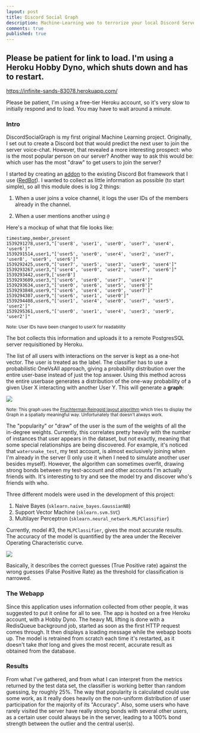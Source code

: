```yaml
---
layout: post
title: Discord Social Graph
description: Machine-Learning woo to terrorize your local Discord Server
comments: true
published: true
---
```


## Please be patient for link to load. I'm using a Heroku Hobby Dyno, which shuts down and has to restart.

https://infinite-sands-83078.herokuapp.com/

Please be patient, I'm using a free-tier Heroku account, so it's very slow to initially respond and to load. You may have to wait around a minute.

### Intro

DiscordSocialGraph is my first original Machine Learning project. Originally, I set out to create a Discord bot that would predict the next user to join the server voice-chat. However, that revealed a more interesting prospect: who is the most popular person on our server? Another way to ask this would be: which user has the most "draw" to get users to join the server?

I started by creating an [addon](https://github.com/samclane/Snake-Cogs/blob/master/member_logger/member_logger.py) to the existing Discord Bot framework that I use ([RedBot](https://github.com/Cog-Creators/Red-DiscordBot)). I wanted to collect as little information as possible (to start simple), so all this module does is log 2 things:


1. When a user joins a voice channel, it logs the user IDs of the members already in the channel. 

2. When a user mentions another using `@`

Here's a mockup of what that file looks like:
```
timestamp,member,present
1539291278,user3,"['user8', 'user1', 'user0', 'user7', 'user4', 'user6']"
1539291514,user1,"['user5', 'user0', 'user4', 'user2', 'user7', 'user8', 'user9', 'user6']"
1539292425,user0,"['user7', 'user5', 'user3', 'user9', 'user4']"
1539293267,user3,"['user4', 'user0', 'user2', 'user7', 'user6']"
1539293442,user9,['user8']
1539293609,user3,"['user6', 'user0', 'user7', 'user4']"
1539293634,user3,"['user0', 'user6', 'user5', 'user8']"
1539293848,user9,"['user6', 'user4', 'user0', 'user7']"
1539294307,user9,"['user6', 'user1', 'user0']"
1539294408,user6,"['user1', 'user4', 'user0', 'user7', 'user5', 'user2']"
1539295361,user6,"['user0', 'user1', 'user4', 'user3', 'user9', 'user2']"
```
<sup>Note: User IDs have been changed to userX for readability</sup>

The bot collects this information and uploads it to a remote PostgresSQL server requisitioned by Heroku. 

The list of all users with interactions on the server is kept as a one-hot vector. The user is treated as the label. The classifier has to use a probabilistic OneVsAll approach, giving a probability distribution over the entire user-base instead of just the top answer. Using this method across the entire userbase generates a distribution of the one-way probability of a given User X interacting with another User Y. This will generate a __graph__:

![](https://i.imgur.com/tVC6XqZ.png)

<sup>Note: This graph uses the [Fruchterman Reingold layout algorithm](https://github.com/gephi/gephi/wiki/Fruchterman-Reingold) which tries to display the Graph in a spatially meaningful way. Unfortunately that doesn't always work.</sup>

The "popularity" or "draw" of the user is the sum of the weights of all the in-degree weights. Currently, this correlates pretty heavily with the number of instances that user appears in the dataset, but not exactly, meaning that some special relationships are being discovered. For example, it's noticed that `watersnake_test`, my test account, is almost exclusively joining when I'm already in the server (I only use it when I need to simulate another user besides myself). However, the algorithm can sometimes overfit, drawing strong bonds between my test-account and other accounts I'm actually friends with. It's interesting to try and see the model try and discover who's friends with who. 

Three different models were used in the development of this project:

1. Naive Bayes (`sklearn.naive_bayes.GaussianNB`)
2. Support Vector Machine (`sklearn.svm.SVC`)
3. Multilayer Perceptron (`sklearn.neural_network.MLPClassifier`)

Currently, model #3, the `MLPClassifier`, gives the most accurate results. The accuracy of the model is quantified by the area under the Receiver Operating Characteristic curve. 

![](https://i.imgur.com/eibcGPe.png)

Basically, it describes the correct guesses (True Positive rate) against the wrong guesses (False Positive Rate) as the threshold for classification is narrowed. 

### The Webapp

Since this application uses information collected from other people, it was suggested to put it online for all to see. The app is hosted on a free Heroku account, with a Hobby Dyno. The heavy ML lifting is done with a RedisQueue background job, started as soon as the first HTTP request comes through. It then displays a loading message while the webapp boots up. The model is retrained from scratch each time it's restarted, as it doesn't take *that* long and gives the most recent, accurate result as obtained from the database.

### Results

From what I've gathered, and from what I can interpret from the metrics returned by the test data set, the classifier is working better than random guessing, by roughly 25%. The way that popularity is calculated could use some work, as it really does heavily on the non-uniform distribution of user participation for the majority of its "Accuracy". Also, some users who have rarely visited the server have really strong bonds with several other users, as a certain user could always be in the server, leading to a 100% bond strength between the outlier and the central user(s). 